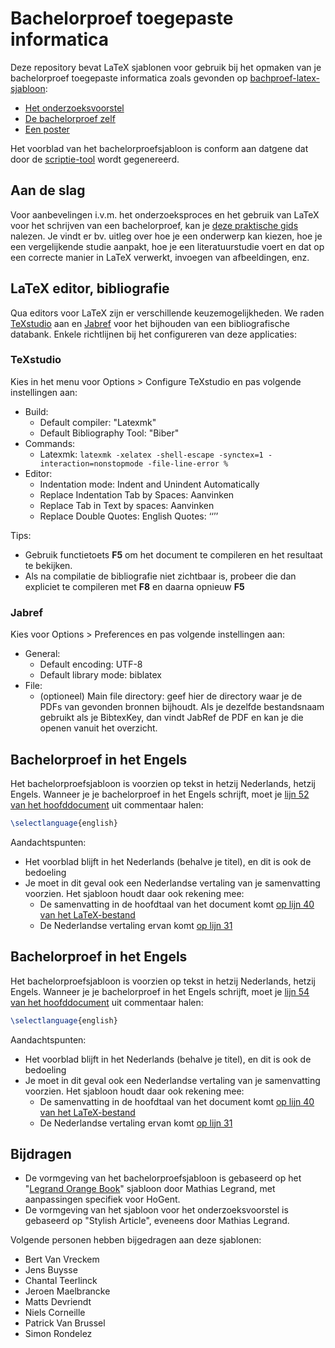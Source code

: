 # Bachelorproef toegepaste informatica

Deze repository bevat LaTeX sjablonen voor gebruik bij het opmaken van je bachelorproef toegepaste informatica zoals gevonden op [bachproef-latex-sjabloon](https://github.com/HoGentTIN/bachproef-latex-sjabloon):

- [Het onderzoeksvoorstel](./voorstel/)
- [De bachelorproef zelf](./bachproef/)
- [Een poster](./poster/)

Het voorblad van het bachelorproefsjabloon is conform aan datgene dat door de [scriptie-tool](https://scriptie.hogent.be/) wordt gegenereerd.

## Aan de slag

Voor aanbevelingen i.v.m. het onderzoeksproces en het gebruik van LaTeX voor het schrijven van een bachelorproef, kan je [deze praktische gids](https://github.com/hogenttin/bachproef-gids) nalezen. Je vindt er bv. uitleg over hoe je een onderwerp kan kiezen, hoe je een vergelijkende studie aanpakt, hoe je een literatuurstudie voert en dat op een correcte manier in LaTeX verwerkt, invoegen van afbeeldingen, enz.

## LaTeX editor, bibliografie

Qua editors voor LaTeX zijn er verschillende keuzemogelijkheden. We raden [TeXstudio](https://www.texstudio.org/) aan en [Jabref](https://www.jabref.org/) voor het bijhouden van een bibliografische databank. Enkele richtlijnen bij het configureren van deze applicaties:

### TeXstudio

Kies in het menu voor Options > Configure TeXstudio en pas volgende instellingen aan:

- Build:
    - Default compiler: "Latexmk"
    - Default Bibliography Tool: "Biber"
- Commands:
    - Latexmk: `latexmk -xelatex -shell-escape -synctex=1 -interaction=nonstopmode -file-line-error %`
- Editor:
    - Indentation mode: Indent and Unindent Automatically
    - Replace Indentation Tab by Spaces: Aanvinken
    - Replace Tab in Text by spaces: Aanvinken
    - Replace Double Quotes: English Quotes: ‘‘’’

Tips:

- Gebruik functietoets **F5** om het document te compileren en het resultaat te bekijken.
- Als na compilatie de bibliografie niet zichtbaar is, probeer die dan expliciet te compileren met **F8** en daarna opnieuw **F5**

### Jabref

Kies voor Options > Preferences en pas volgende instellingen aan:

- General:
    - Default encoding: UTF-8
    - Default library mode: biblatex
- File:
    - (optioneel) Main file directory: geef hier de directory waar je de PDFs van gevonden bronnen bijhoudt. Als je dezelfde bestandsnaam gebruikt als je BibtexKey, dan vindt JabRef de PDF en kan je die openen vanuit het overzicht.

## Bachelorproef in het Engels

Het bachelorproefsjabloon is voorzien op tekst in hetzij Nederlands, hetzij Engels. Wanneer je je bachelorproef in het Engels schrijft, moet je [lijn 52 van het hoofddocument](https://github.com/HoGentTIN/bachproef-latex-sjabloon/blob/master/bachproef/bachproef-tin.tex#L52) uit commentaar halen:

```latex
\selectlanguage{english}
```

Aandachtspunten:

- Het voorblad blijft in het Nederlands (behalve je titel), en dit is ook de bedoeling
- Je moet in dit geval ook een Nederlandse vertaling van je samenvatting voorzien. Het sjabloon houdt daar ook rekening mee:
    - De samenvatting in de hoofdtaal van het document komt [op lijn 40 van het LaTeX-bestand](https://github.com/HoGentTIN/bachproef-latex-sjabloon/blob/master/bachproef/samenvatting.tex#L40)
    - De Nederlandse vertaling ervan komt [op lijn 31](https://github.com/HoGentTIN/bachproef-latex-sjabloon/blob/master/bachproef/samenvatting.tex#L31)

## Bachelorproef in het Engels

Het bachelorproefsjabloon is voorzien op tekst in hetzij Nederlands, hetzij Engels. Wanneer je je bachelorproef in het Engels schrijft, moet je [lijn 54 van het hoofddocument](https://github.com/HoGentTIN/bachproef-latex-sjabloon/blob/master/bachproef/bachproef-tin.tex#L54) uit commentaar halen:

```latex
\selectlanguage{english}
```

Aandachtspunten:

- Het voorblad blijft in het Nederlands (behalve je titel), en dit is ook de bedoeling
- Je moet in dit geval ook een Nederlandse vertaling van je samenvatting voorzien. Het sjabloon houdt daar ook rekening mee:
    - De samenvatting in de hoofdtaal van het document komt [op lijn 40 van het LaTeX-bestand](https://github.com/HoGentTIN/bachproef-latex-sjabloon/blob/master/bachproef/samenvatting.tex#L40)
    - De Nederlandse vertaling ervan komt [op lijn 31](https://github.com/HoGentTIN/bachproef-latex-sjabloon/blob/master/bachproef/samenvatting.tex#L31)

## Bijdragen

- De vormgeving van het bachelorproefsjabloon is gebaseerd op het "[Legrand Orange Book](http://www.latextemplates.com/template/the-legrand-orange-book)" sjabloon door Mathias Legrand, met aanpassingen specifiek voor HoGent.
- De vormgeving van het sjabloon voor het onderzoeksvoorstel is gebaseerd op "Stylish Article", eveneens door Mathias Legrand.

Volgende personen hebben bijgedragen aan deze sjablonen:

- Bert Van Vreckem
- Jens Buysse
- Chantal Teerlinck
- Jeroen Maelbrancke
- Matts Devriendt
- Niels Corneille
- Patrick Van Brussel
- Simon Rondelez

